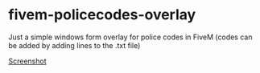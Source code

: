 # fivem-policecodes-overlay
Just a simple windows form overlay for police codes in FiveM (codes can be added by adding lines to the .txt file)

[Screenshot](1.PNG)
